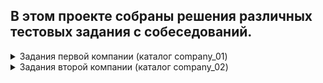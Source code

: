 ## В этом проекте собраны решения различных тестовых задания с собеседований.
<details><summary> Задания первой компании (каталог company_01)</summary>

### Задание №1
> SQL
>
Предположим, что у вас в базе есть табличка с балансом по всем счетам клиента на конец дня. Из-за особенностей построения таблицы, часть значений незаполнена и физически это означает отсутствие информации об изменении баланса. Для простоты будем считать, пропущенные значения для одного пользователя не могут встретиться между двумя заполненными. Напишите SQL запрос для заполнения неизвестных значений по каждому клиенту последним известным.

| client_id	  |date	|      value      |
|:-----------:|:---------:|:---------------:|
|     1	      |14.04.2020	|      10000      |
|     1	      |15.04.2020	|      5000       |
|     1	      |16.04.2020	|       NaN       |
|     1	      |17.04.2020	|       NaN       |
|     1	      |18.04.2020	|       NaN       |
|     2	      |14.04.2020	|     250000      |
|     2	      |15.04.2020	|     250000      |
|     2	      |16.04.2020	|     230000      |
|     2	      |17.04.2020	|     230000      |
|     2	      |18.04.2020	|     225000      |
|     3	      |14.04.2020	|      50000      |
|     3	      |15.04.2020	|       NaN       |
|     3	      |16.04.2020	|       NaN       |
|     3	      |17.04.2020	|       NaN       |
|     3	      |18.04.2020	|       NaN       |

> Решение: [task1.py](company_01/task1.py)
### Задание №2 
> numpy, pandas

Пусть клиенты обладают рядом статусов, закодированных цифрами: 0 - "улица", 1 - "зарплатник", 2 - "премиум", 3 - "пенсионер", 4 - "студент". У нас есть матрица с логами смен статусов за некоторый период, разверните ее в матрицу статус - статус с частотами перехода между ними.
Пример, как было:

| client_id  |	prev_segment|  new_segment   |
|:----------:|:-----------:|:--------------:|
|     1      |     0      |       1        |
|     2      |     0	   |       2        |
|     3      |     4	   |       3        |
Пример, как нужно:

|segment| 0 |  1 |2	|   3| 4   |
|:-----:|:---:|:---:|:---:|:------:|:---:|
|  0	   | 0	  | 0.5 |0.5|   0	   |  0  |
|  1	   | 0	  | 0	  |0	|   0	   |  0  |
|  2	   | 0	  | 0	  |0	|   0	   |  0  |
|  3	   | 0	  | 0	  |0	|   0	   |  0  |
|  4	   | 0	  | 0	  |0	|   1	   |  0  |

<br>В процессе выполнения задания разрешается пользоваться библиотеками numpy и pandas.
> Решение: [task2.py](company_01/task2.py)
### Задание №3. 
> pandas, sklearn

Постройте прогнозую модель для датасета с UCI Machine Learning: предобработайте категориальные фичи, отберите их, соберите схему валидации и отберите модели с помощью нее. 
Данная задача multilabel multiclass classification, поэтому предлагаю начать с одного из подходов:
Свести задачу к multilabel binary classification, как это указано в описании к датасету;
Свести задачку к binary classification тем или иным способом;
Обучить множество multiclass/binary classification моделей;
Что-то еще, что придет в голову.

<br>Датасет: https://archive.ics.uci.edu/ml/machine-learning-databases/00373/drug_consumption.data
<br>Описание датасета : https://archive.ics.uci.edu/ml/datasets/Drug+consumption+%28quantified%29
> Решение: [task3.py](company_01/task3.py)
### Задание №4.
> scipy, numpy

Предположим, что мы построили рекомендательную систему, и ожидаем, что средний чек клиента вследствие этого должен вырасти. 
Мы провели AB-тест и собрали данные по контрольной и тестовой группе. 
Предложите и проведите статистический тест, который можно применить к этим данным.
> Решение: [task4.py](company_01/task4.py)
</details>

<details><summary> Задания второй компании (каталог company_02)</summary>
  
  ### Задание №1. Фонарь.
> asyncio, aiohttp, unittest
  
Требуется написать управляемый по сети фонарь. Команды управления фонарь
принимает от сервера фонаря. Предполагается, что реализация сервера уже
существует (однако недоступен вам в процессе разработки клиента фонаря). Фонарь
и сервер общаются по Протоколу Управления Фонарем (ПУФ), работающему поверх
соединения TCP.
ПУФ устроен следующим образом. Для изменения состояния фонаря сервер
передает ему команду управления. Все команды передаются в формате json вида:
  
{
"command" = text,
"metadata" = double
}
  
ПУФ версии 1 описывает три команды:  
- ON (включить фонарь),  
- OFF (выключить фонарь)  
- COLOR (сменить цвет)    
Цвет (при необходимости) кладется в поле метадата.

Реализация фонаря должна удовлетворять следующим требованиям:
1. При запуске фонарь должен запрашивать хост:порт (по умолчанию
127.0.0.1:9999), подсоединяться по TCP и после этого начать
отрабатывать протокол управления.
2. При получении данных от сервера фонарь проверяет команду,
и, если она известна, обрабатывает команду, иначе молча ее игнорирует.
3. При получении команды ON фонарь включается (отрисовку
фонаря оставляем на ваше усмотрение).
4. При получении команды OFF фонарь выключается.
5. При получении команды COLOR фонарь меняет цвет.
6. При завершении работы фонарь корректно закрывает соединение
с сервером.
7. Реализация фонаря позволяет легко добавлять любые новые команды.
Проработанность обработки исключительных ситуаций (ошибки
установления соединения, обрывы соединения) — на ваше усмотрение.  

  Технологические требования:  
1. Задание принимается в виде готового к выполнению Python-пакета.
Обязательно наличие инструкции по запуску.
2. Версия Python — 3.7+.
3. Реализация сетевого протокола может быть на aiohttp, tornado или fastAPI.
4. Репозиторий с исходниками должен быть доступен на GitHub или GitLab.
> Решение: [flashlight.py](company_02/flashlight.py)   
> Unit-tests: [tests.py](company_02/tests.py)

  ### Задание №2. Проектирование БД.
> SQL  

Спроектировать схему БД. Модель данных реляционная.

Сущности: 

1. Номенклатура (наименование, кол-во, цена)

2. Каталог номенклатуры/Дерево категорий.
Необходимо хранить данные о категориях товара, при этом сами категории могут иметь неограниченный уровень вложенности. Схема данных категорий номенклатуры должна безболезненно позволять добавлять категории любого уровня вложенности. На этапе проектирования максимальный уровень вложенности неизвестен.

3. Клиенты (наименование, адрес)

4. Заказы покупателей. Необходимо предусмотреть возможность делать заказ из разного набора товаров.

Написать следующие SQL запросы:

2.1. Получение информации о сумме товаров заказанных под каждого клиента (Наименование клиента, сумма)

2.2. Найти количество дочерних элементов первого уровня вложенности для категорий номенклатуры.

  </details>
